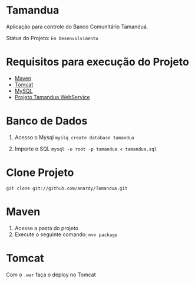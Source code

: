 Tamandua
======

Aplicação para controle do Banco Comunitário Tamanduá.

Status do Projeto: `Em Desenvolvimento`

Requisitos para execução do Projeto
======

* [Maven](http://maven.apache.org/-maven)
* [Tomcat](http://tomcat.apache.org/-tomcat)
* [MySQL](http://www.mysql.com/-mysql)
* [Projeto Tamandua WebService](https://github.com/anardy/TamanduaWS)

Banco de Dados
======

1. Acesso o Mysql
`myslq create database tamandua`

2. Importe o SQL
`mysql -u root -p tamandua < tamandua.sql`


Clone Projeto
======

`git clone git://github.com/anardy/Tamandua.git`

Maven
======

1. Acesse a pasta do projeto
2. Execute o seguinte comando: `mvn package`

Tomcat
======

Com o `.war` faça o deploy no Tomcat
